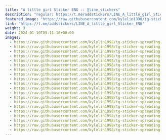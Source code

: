 ```yaml
---
title: "A little girl Sticker ENG :: @line_stickers"
description: "regular: https://t.me/addstickers/LINE_A_little_girl_Sticker_ENG"
featured_image: "https://raw.githubusercontent.com/kylelin1998/tg-sticker-spreading-worldwide-images/main/img/cb2e0a90-09e7-4e01-a6b1-5952166cd25f.jpg"
link: "https://t.me/addstickers/LINE_A_little_girl_Sticker_ENG"
weight: 3
date: 2024-01-16T05:11:18+08:00
images:
  - https://raw.githubusercontent.com/kylelin1998/tg-sticker-spreading-worldwide-images/main/img/cb2e0a90-09e7-4e01-a6b1-5952166cd25f.jpg
  - https://raw.githubusercontent.com/kylelin1998/tg-sticker-spreading-worldwide-images/main/img/b8f6f673-096e-4fa8-949e-51892e6d893e.jpg
  - https://raw.githubusercontent.com/kylelin1998/tg-sticker-spreading-worldwide-images/main/img/e28af57d-6223-42e3-aff0-9ee0d85b441d.jpg
  - https://raw.githubusercontent.com/kylelin1998/tg-sticker-spreading-worldwide-images/main/img/252d8209-42be-4d97-b810-21d8670c39d1.jpg
  - https://raw.githubusercontent.com/kylelin1998/tg-sticker-spreading-worldwide-images/main/img/40b266a8-b5b9-492a-981d-899bd773fb58.jpg
  - https://raw.githubusercontent.com/kylelin1998/tg-sticker-spreading-worldwide-images/main/img/bb214796-15c5-485c-b796-4fe5a27721cd.jpg
  - https://raw.githubusercontent.com/kylelin1998/tg-sticker-spreading-worldwide-images/main/img/ed4f5bad-4d2c-4a9e-95ac-60a81ce13932.jpg
  - https://raw.githubusercontent.com/kylelin1998/tg-sticker-spreading-worldwide-images/main/img/d6278cbd-280a-4c1a-9c82-d859fde0f65e.jpg
  - https://raw.githubusercontent.com/kylelin1998/tg-sticker-spreading-worldwide-images/main/img/9628f37d-799f-4374-bb3e-f275bcd0f809.jpg
  - https://raw.githubusercontent.com/kylelin1998/tg-sticker-spreading-worldwide-images/main/img/5c4d28ba-64b9-4332-8de3-8968d8c88366.jpg
  - https://raw.githubusercontent.com/kylelin1998/tg-sticker-spreading-worldwide-images/main/img/bf401ee3-bd11-4d8e-a1a3-46a34cbae7f8.jpg
  - https://raw.githubusercontent.com/kylelin1998/tg-sticker-spreading-worldwide-images/main/img/0e97162d-a8db-47b5-a492-7d4e04ce4070.jpg
  - https://raw.githubusercontent.com/kylelin1998/tg-sticker-spreading-worldwide-images/main/img/136078da-d4a0-469f-9c9f-e19f843a9f21.jpg
  - https://raw.githubusercontent.com/kylelin1998/tg-sticker-spreading-worldwide-images/main/img/a433d85c-1d9b-41a0-a0fb-c18320497505.jpg
  - https://raw.githubusercontent.com/kylelin1998/tg-sticker-spreading-worldwide-images/main/img/97f8197a-95fe-4b1b-9d1a-e281c425356b.jpg
  - https://raw.githubusercontent.com/kylelin1998/tg-sticker-spreading-worldwide-images/main/img/0ca4aa47-661e-4f62-8249-c937aadbcbb2.jpg
  - https://raw.githubusercontent.com/kylelin1998/tg-sticker-spreading-worldwide-images/main/img/294f0f7d-a02c-42bf-a370-33f1441e4625.jpg
  - https://raw.githubusercontent.com/kylelin1998/tg-sticker-spreading-worldwide-images/main/img/605ea865-3a3a-4ada-9bca-6de6e5bbb056.jpg
  - https://raw.githubusercontent.com/kylelin1998/tg-sticker-spreading-worldwide-images/main/img/5384ecba-a165-490e-b7cb-f7a8c513db56.jpg
  - https://raw.githubusercontent.com/kylelin1998/tg-sticker-spreading-worldwide-images/main/img/5ef03899-6283-4865-b020-a057aac3750b.jpg
---
```

